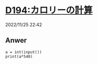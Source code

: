 # [D194:カロリーの計算](https://paiza.jp/challenges/487/ready)
2022/11/25 22:42
## Anwer
    a = int(input())
    print(a*540)
> 